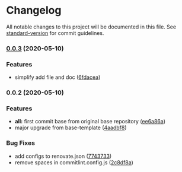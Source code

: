 # Changelog

All notable changes to this project will be documented in this file. See [standard-version](https://github.com/conventional-changelog/standard-version) for commit guidelines.

### [0.0.3](https://gitlab.com/senti-techlabs/templates/base-template/compare/v0.0.2...v0.0.3) (2020-05-10)


### Features

* simplify add file and doc ([6fdacea](https://gitlab.com/senti-techlabs/templates/base-template/commit/6fdaceae791a9fd6a26fcaa9b2cec1c066f8ebab))

### 0.0.2 (2020-05-10)


### Features

* **all:** first commit base from original base repository ([ee6a86a](https://gitlab.com/senti-techlabs/templates/base-template/commit/ee6a86a9101d24db74d462f2848c978fbccb92d0))
* major upgrade from base-template ([4aadbf8](https://gitlab.com/senti-techlabs/templates/base-template/commit/4aadbf8a8a83acd081fe01e623115bf135e886af))


### Bug Fixes

* add configs to renovate.json ([7743733](https://gitlab.com/senti-techlabs/templates/base-template/commit/774373322bda15707a2c61b7323d22c068478816))
* remove spaces in commitlint.config.js ([2c8df8a](https://gitlab.com/senti-techlabs/templates/base-template/commit/2c8df8a25914049dcc5df09c4ebd621730a6ae3e))
